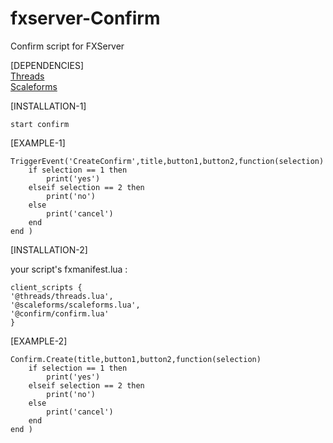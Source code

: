 # fxserver-Confirm
Confirm script for FXServer  


[DEPENDENCIES]  
[Threads](https://forum.cfx.re/t/lib-threads-good-for-loops/2089076)  
[Scaleforms](https://forum.cfx.re/t/release-utility-scaleforms-utilities-for-fxserver/2166362)  

[INSTALLATION-1]   

```
start confirm
```

[EXAMPLE-1]
```
TriggerEvent('CreateConfirm',title,button1,button2,function(selection)
    if selection == 1 then
        print('yes')
    elseif selection == 2 then
        print('no')
    else 
        print('cancel')
    end 
end )
```

[INSTALLATION-2]  

your script's fxmanifest.lua :
```
client_scripts {
'@threads/threads.lua',
'@scaleforms/scaleforms.lua',
'@confirm/confirm.lua'
}
```
[EXAMPLE-2]
```
Confirm.Create(title,button1,button2,function(selection)
    if selection == 1 then
        print('yes')
    elseif selection == 2 then
        print('no')
    else 
        print('cancel')
    end 
end )
```